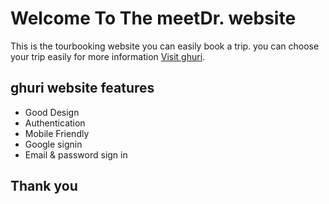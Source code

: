 # Welcome To The meetDr. website

This is the tourbooking website you can easily book a trip. you can choose your trip easily for more information
[Visit ghuri](https://ghuri-web.netlify.app/home).

## ghuri website features

- Good Design
- Authentication
- Mobile Friendly
- Google signin
- Email & password sign in

## Thank you
